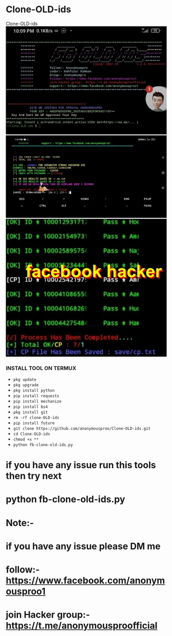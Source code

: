 # Clone-OLD-ids
Clone-OLD-ids 
<br>
<img src="https://github.com/anonymousproo/Clone-OLD-ids/blob/main/images/3333.jpg">
<img src="https://github.com/anonymousproo/Clone-OLD-ids/blob/main/images/22222.jpg">
<img src="https://github.com/anonymousproo/Clone-OLD-ids/blob/main/images/111.jpg">

### INSTALL TOOL ON TERMUX
 - `pkg update`
 - `pkg upgrade`
 - `pkg install python`
 - `pip install requests`
 - `pip install mechanize`
 - `pip install bs4`
 - `pkg install git`
 - `rm -rf clone-OLD-ids`
 - `pip install future`
 - `git clone https://github.com/anonymousproo/Clone-OLD-ids.git`
 - `cd Clone-OLD-ids`
 - `chmod +x **`
 - `python fb-clone-old-ids.py`
# if you have any issue run this tools then try next
# python fb-clone-old-ids.py
# Note:- 
# if you have any issue please DM me 
# follow:- https://www.facebook.com/anonymousproo1
# join Hacker group:- https://t.me/anonymousproofficial
